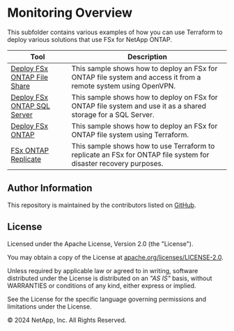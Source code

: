 # Monitoring Overview
This subfolder contains various examples of how you can use Terraform to deploy various solutions that use FSx for NetApp ONTAP.

| Tool | Description |
| --- | --- |
| [Deploy FSx ONTAP File Share](/Terraform/deploy-fsx-ontap-fileshare-access) | This sample shows how to deploy an FSx for ONTAP file system and access it from a remote system using OpenVPN. |
| [Deploy FSx ONTAP SQL Server](/Terraform/deploy-fsx-ontap-sqlserver) | This sample shows how to deploy on FSx for ONTAP file system and use it as a shared storage for a SQL Server. |
| [Deploy FSx ONTAP](/Terraform/deploy-fsx-ontap) | This sample shows how to deploy an FSx for ONTAP file system using Terraform. |
| [FSx ONTAP Replicate](/Terraform/fsxn-replicate)| This sample shows how to use Terraform to replicate an FSx for ONTAP file system for disaster recovery purposes. |

## Author Information

This repository is maintained by the contributors listed on [GitHub](https://github.com/NetApp/FSx-ONTAP-samples-scripts/graphs/contributors).

## License

Licensed under the Apache License, Version 2.0 (the "License").

You may obtain a copy of the License at [apache.org/licenses/LICENSE-2.0](http://www.apache.org/licenses/LICENSE-2.0).

Unless required by applicable law or agreed to in writing, software distributed under the License is distributed on an _"AS IS"_ basis, without WARRANTIES or conditions of any kind, either express or implied.

See the License for the specific language governing permissions and limitations under the License.

© 2024 NetApp, Inc. All Rights Reserved.
